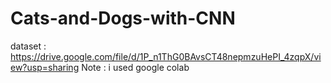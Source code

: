 # Cats-and-Dogs-with-CNN

dataset : https://drive.google.com/file/d/1P_n1ThG0BAvsCT48nepmzuHePI_4zqpX/view?usp=sharing
Note : i used google colab
